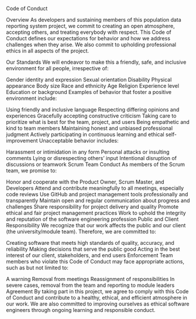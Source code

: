 Code of Conduct

Overview
As developers and sustaining members of this population data reporting system project, we commit to creating an open atmosphere, accepting others, and treating everybody with respect. This Code of Conduct defines our expectations for behavior and how we address challenges when they arise. We also commit to upholding professional ethics in all aspects of the project.

Our Standards
We will endeavor to make this a friendly, safe, and inclusive environment for all people, irrespective of:

Gender identity and expression
Sexual orientation
Disability
Physical appearance
Body size
Race and ethnicity
Age
Religion
Experience level
Education or background
Examples of behavior that foster a positive environment include:

Using friendly and inclusive language
Respecting differing opinions and experiences
Gracefully accepting constructive criticism
Taking care to prioritize what is best for the team, project, and users
Being empathetic and kind to team members
Maintaining honest and unbiased professional judgment
Actively participating in continuous learning and ethical self-improvement
Unacceptable behavior includes:

Harassment or intimidation in any form
Personal attacks or insulting comments
Lying or disrespecting others’ input
Intentional disruption of discussions or teamwork
Scrum Team Conduct
As members of the Scrum team, we promise to:

Honor and cooperate with the Product Owner, Scrum Master, and Developers
Attend and contribute meaningfully to all meetings, especially code reviews
Use GitHub and project management tools professionally and transparently
Maintain open and regular communication about progress and challenges
Share responsibility for project delivery and quality
Promote ethical and fair project management practices
Work to uphold the integrity and reputation of the software engineering profession
Public and Client Responsibility
We recognize that our work affects the public and our client (the university/module team). Therefore, we are committed to:

Creating software that meets high standards of quality, accuracy, and reliability
Making decisions that serve the public good
Acting in the best interest of our client, stakeholders, and end users
Enforcement
Team members who violate this Code of Conduct may face appropriate actions, such as but not limited to:

A warning
Removal from meetings
Reassignment of responsibilities
In severe cases, removal from the team and reporting to module leaders
Agreement
By taking part in this project, we agree to comply with this Code of Conduct and contribute to a healthy, ethical, and efficient atmosphere in our work. We are also committed to improving ourselves as ethical software engineers through ongoing learning and responsible conduct.
